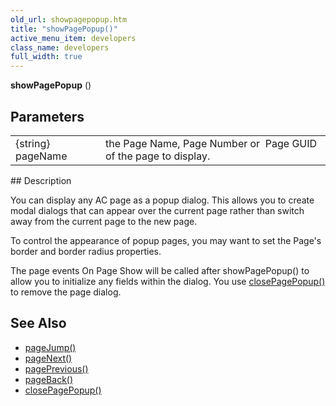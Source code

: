 ```yaml
---
old_url: showpagepopup.htm
title: "showPagePopup()"
active_menu_item: developers
class_name: developers
full_width: true
---
```



**showPagePopup** ()

## Parameters

<table>
<tr>
<td width="141">
{string} pageName

</td>
<td width="11">
</td>
<td width="728">
the Page Name, Page Number or  Page GUID of the page to display.

</td>
</tr>
</table>
## Description

You can display any AC page as a popup dialog. This allows you to create modal dialogs that can appear over the current page rather than switch away from the current page to the new page.

To control the appearance of popup pages, you may want to set the Page's border and border radius properties.

The page events On Page Show will be called after showPagePopup() to allow you to initialize any fields within the dialog. You use [closePagePopup()](/developers/documentation/scripting-apis/client-api/page-functions/closepagepopup) to remove the page dialog.

## See Also

 - [pageJump()](/developers/documentation/scripting-apis/client-api/page-functions/pagejump)
 - [pageNext()](/developers/documentation/scripting-apis/client-api/page-functions/pagenext)
 - [pagePrevious()](/developers/documentation/scripting-apis/client-api/page-functions/pageprevious)
 - [pageBack()](/developers/documentation/scripting-apis/client-api/page-functions/pageback)
 - [closePagePopup()](/developers/documentation/scripting-apis/client-api/page-functions/closepagepopup)

